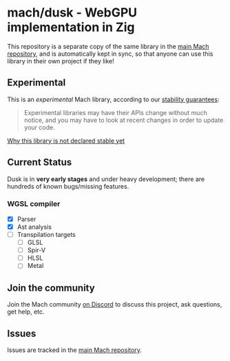 # mach/dusk - WebGPU implementation in Zig

This repository is a separate copy of the same library in the [main Mach repository](https://github.com/hexops/mach), and is automatically kept in sync, so that anyone can use this library in their own project if they like!

## Experimental

This is an _experimental_ Mach library, according to our [stability guarantees](https://machengine.org/next/docs/libs/):

> Experimental libraries may have their APIs change without much notice, and you may have to look at recent changes in order to update your code.

[Why this library is not declared stable yet](https://machengine.org/next/docs/libs/experimental/#dusk)

## Current Status

Dusk is in **very early stages** and under heavy development; there are hundreds of known bugs/missing features.

### WGSL compiler

- [x] Parser
- [x] Ast analysis
- [ ] Transpilation targets
    - [ ] GLSL
    - [ ] Spir-V
    - [ ] HLSL
    - [ ] Metal

## Join the community

Join the Mach community [on Discord](https://discord.gg/XNG3NZgCqp) to discuss this project, ask questions, get help, etc.

## Issues

Issues are tracked in the [main Mach repository](https://github.com/hexops/mach/issues?q=is%3Aissue+is%3Aopen+label%3Adusk).

